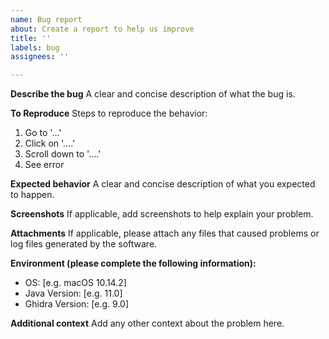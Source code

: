 ```yaml
---
name: Bug report
about: Create a report to help us improve
title: ''
labels: bug
assignees: ''

---
```


**Describe the bug**
A clear and concise description of what the bug is.

**To Reproduce**
Steps to reproduce the behavior:
1. Go to '...'
2. Click on '....'
3. Scroll down to '....'
4. See error

**Expected behavior**
A clear and concise description of what you expected to happen.

**Screenshots**
If applicable, add screenshots to help explain your problem.

**Attachments**
If applicable, please attach any files that caused problems or log files generated by the software.

**Environment (please complete the following information):**
 - OS: [e.g. macOS 10.14.2]
 - Java Version: [e.g. 11.0]
 - Ghidra Version: [e.g. 9.0]

**Additional context**
Add any other context about the problem here.
